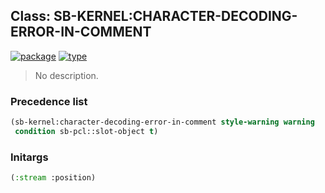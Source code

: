 ## Class: SB-KERNEL:CHARACTER-DECODING-ERROR-IN-COMMENT
[![package](https://img.shields.io/badge/Package-SB--KERNEL-5f9ea0.svg?style=social&colorA=999999)](../) [![type](https://img.shields.io/badge/Type-Class-5f9ea0.svg?style=social&colorA=999999)](../#class) 

> No description.

### Precedence list
```cl
(sb-kernel:character-decoding-error-in-comment style-warning warning
 condition sb-pcl::slot-object t)
```
### Initargs
```cl
(:stream :position)
```
